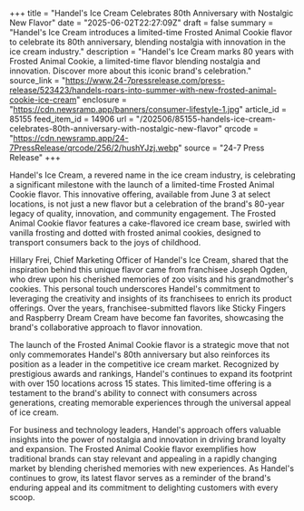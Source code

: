 +++
title = "Handel's Ice Cream Celebrates 80th Anniversary with Nostalgic New Flavor"
date = "2025-06-02T22:27:09Z"
draft = false
summary = "Handel's Ice Cream introduces a limited-time Frosted Animal Cookie flavor to celebrate its 80th anniversary, blending nostalgia with innovation in the ice cream industry."
description = "Handel's Ice Cream marks 80 years with Frosted Animal Cookie, a limited-time flavor blending nostalgia and innovation. Discover more about this iconic brand's celebration."
source_link = "https://www.24-7pressrelease.com/press-release/523423/handels-roars-into-summer-with-new-frosted-animal-cookie-ice-cream"
enclosure = "https://cdn.newsramp.app/banners/consumer-lifestyle-1.jpg"
article_id = 85155
feed_item_id = 14906
url = "/202506/85155-handels-ice-cream-celebrates-80th-anniversary-with-nostalgic-new-flavor"
qrcode = "https://cdn.newsramp.app/24-7PressRelease/qrcode/256/2/hushYJzj.webp"
source = "24-7 Press Release"
+++

<p>Handel's Ice Cream, a revered name in the ice cream industry, is celebrating a significant milestone with the launch of a limited-time Frosted Animal Cookie flavor. This innovative offering, available from June 3 at select locations, is not just a new flavor but a celebration of the brand's 80-year legacy of quality, innovation, and community engagement. The Frosted Animal Cookie flavor features a cake-flavored ice cream base, swirled with vanilla frosting and dotted with frosted animal cookies, designed to transport consumers back to the joys of childhood.</p><p>Hillary Frei, Chief Marketing Officer of Handel's Ice Cream, shared that the inspiration behind this unique flavor came from franchisee Joseph Ogden, who drew upon his cherished memories of zoo visits and his grandmother's cookies. This personal touch underscores Handel's commitment to leveraging the creativity and insights of its franchisees to enrich its product offerings. Over the years, franchisee-submitted flavors like Sticky Fingers and Raspberry Dream Cream have become fan favorites, showcasing the brand's collaborative approach to flavor innovation.</p><p>The launch of the Frosted Animal Cookie flavor is a strategic move that not only commemorates Handel's 80th anniversary but also reinforces its position as a leader in the competitive ice cream market. Recognized by prestigious awards and rankings, Handel's continues to expand its footprint with over 150 locations across 15 states. This limited-time offering is a testament to the brand's ability to connect with consumers across generations, creating memorable experiences through the universal appeal of ice cream.</p><p>For business and technology leaders, Handel's approach offers valuable insights into the power of nostalgia and innovation in driving brand loyalty and expansion. The Frosted Animal Cookie flavor exemplifies how traditional brands can stay relevant and appealing in a rapidly changing market by blending cherished memories with new experiences. As Handel's continues to grow, its latest flavor serves as a reminder of the brand's enduring appeal and its commitment to delighting customers with every scoop.</p>